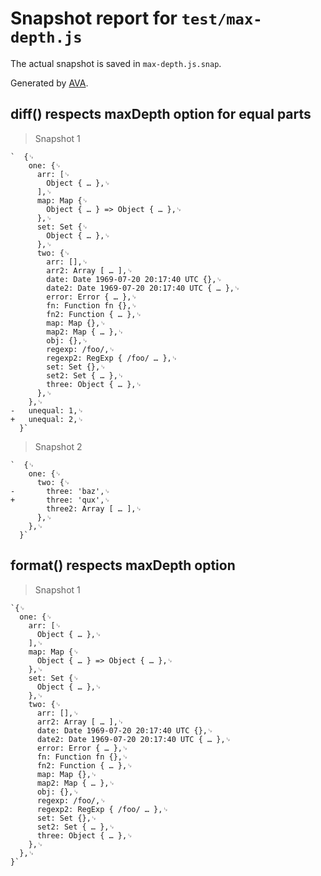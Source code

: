 # Snapshot report for `test/max-depth.js`

The actual snapshot is saved in `max-depth.js.snap`.

Generated by [AVA](https://ava.li).

## diff() respects maxDepth option for equal parts

> Snapshot 1

    `  {␊
        one: {␊
          arr: [␊
            Object { … },␊
          ],␊
          map: Map {␊
            Object { … } => Object { … },␊
          },␊
          set: Set {␊
            Object { … },␊
          },␊
          two: {␊
            arr: [],␊
            arr2: Array [ … ],␊
            date: Date 1969-07-20 20:17:40 UTC {},␊
            date2: Date 1969-07-20 20:17:40 UTC { … },␊
            error: Error { … },␊
            fn: Function fn {},␊
            fn2: Function { … },␊
            map: Map {},␊
            map2: Map { … },␊
            obj: {},␊
            regexp: /foo/,␊
            regexp2: RegExp { /foo/ … },␊
            set: Set {},␊
            set2: Set { … },␊
            three: Object { … },␊
          },␊
        },␊
    -   unequal: 1,␊
    +   unequal: 2,␊
      }`

> Snapshot 2

    `  {␊
        one: {␊
          two: {␊
    -       three: 'baz',␊
    +       three: 'qux',␊
            three2: Array [ … ],␊
          },␊
        },␊
      }`

## format() respects maxDepth option

> Snapshot 1

    `{␊
      one: {␊
        arr: [␊
          Object { … },␊
        ],␊
        map: Map {␊
          Object { … } => Object { … },␊
        },␊
        set: Set {␊
          Object { … },␊
        },␊
        two: {␊
          arr: [],␊
          arr2: Array [ … ],␊
          date: Date 1969-07-20 20:17:40 UTC {},␊
          date2: Date 1969-07-20 20:17:40 UTC { … },␊
          error: Error { … },␊
          fn: Function fn {},␊
          fn2: Function { … },␊
          map: Map {},␊
          map2: Map { … },␊
          obj: {},␊
          regexp: /foo/,␊
          regexp2: RegExp { /foo/ … },␊
          set: Set {},␊
          set2: Set { … },␊
          three: Object { … },␊
        },␊
      },␊
    }`
